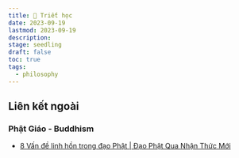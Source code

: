 ```yaml
---
title: 📖 Triết học
date: 2023-09-19
lastmod: 2023-09-19
description: 
stage: seedling
draft: false
toc: true
tags:
  - philosophy
---
```

## Liên kết ngoài
### Phật Giáo - Buddhism
- [8 Vấn đề linh hồn trong đạo Phật | Đạo Phật Qua Nhận Thức Mới](https://bookdown.org/namkyodai/tnh-daophatquanhanthucmoi/vandelinhhontrongdaophat.html)

